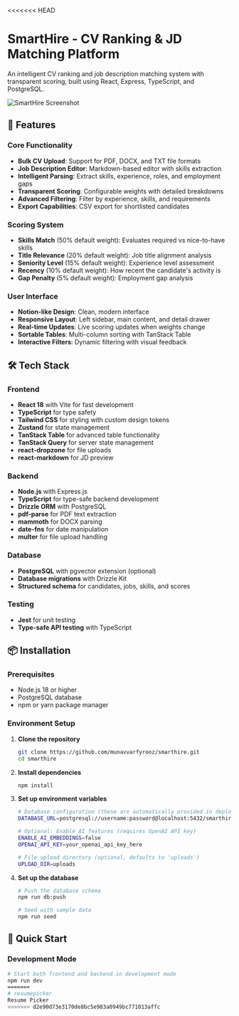 <<<<<<< HEAD
# SmartHire - CV Ranking & JD Matching Platform

An intelligent CV ranking and job description matching system with transparent scoring, built using React, Express, TypeScript, and PostgreSQL.

![SmartHire Screenshot](https://via.placeholder.com/800x400/2563EB/FFFFFF?text=SmartHire+Dashboard)

## 🚀 Features

### Core Functionality
- **Bulk CV Upload**: Support for PDF, DOCX, and TXT file formats
- **Job Description Editor**: Markdown-based editor with skills extraction
- **Intelligent Parsing**: Extract skills, experience, roles, and employment gaps
- **Transparent Scoring**: Configurable weights with detailed breakdowns
- **Advanced Filtering**: Filter by experience, skills, and requirements
- **Export Capabilities**: CSV export for shortlisted candidates

### Scoring System
- **Skills Match** (50% default weight): Evaluates required vs nice-to-have skills
- **Title Relevance** (20% default weight): Job title alignment analysis
- **Seniority Level** (15% default weight): Experience level assessment
- **Recency** (10% default weight): How recent the candidate's activity is
- **Gap Penalty** (5% default weight): Employment gap analysis

### User Interface
- **Notion-like Design**: Clean, modern interface
- **Responsive Layout**: Left sidebar, main content, and detail drawer
- **Real-time Updates**: Live scoring updates when weights change
- **Sortable Tables**: Multi-column sorting with TanStack Table
- **Interactive Filters**: Dynamic filtering with visual feedback

## 🛠 Tech Stack

### Frontend
- **React 18** with Vite for fast development
- **TypeScript** for type safety
- **Tailwind CSS** for styling with custom design tokens
- **Zustand** for state management
- **TanStack Table** for advanced table functionality
- **TanStack Query** for server state management
- **react-dropzone** for file uploads
- **react-markdown** for JD preview

### Backend
- **Node.js** with Express.js
- **TypeScript** for type-safe backend development
- **Drizzle ORM** with PostgreSQL
- **pdf-parse** for PDF text extraction
- **mammoth** for DOCX parsing
- **date-fns** for date manipulation
- **multer** for file upload handling

### Database
- **PostgreSQL** with pgvector extension (optional)
- **Database migrations** with Drizzle Kit
- **Structured schema** for candidates, jobs, skills, and scores

### Testing
- **Jest** for unit testing
- **Type-safe API testing** with TypeScript

## 📦 Installation

### Prerequisites
- Node.js 18 or higher
- PostgreSQL database
- npm or yarn package manager

### Environment Setup

1. **Clone the repository**
   ```bash
   git clone https://github.com/munavvarfyrooz/smarthire.git
   cd smarthire
   ```

2. **Install dependencies**
   ```bash
   npm install
   ```

3. **Set up environment variables**
   ```bash
   # Database configuration (these are automatically provided in deployment)
   DATABASE_URL=postgresql://username:password@localhost:5432/smarthire
   
   # Optional: Enable AI features (requires OpenAI API key)
   ENABLE_AI_EMBEDDINGS=false
   OPENAI_API_KEY=your_openai_api_key_here
   
   # File upload directory (optional, defaults to 'uploads')
   UPLOAD_DIR=uploads
   ```

4. **Set up the database**
   ```bash
   # Push the database schema
   npm run db:push
   
   # Seed with sample data
   npm run seed
   ```

## 🚀 Quick Start

### Development Mode
```bash
# Start both frontend and backend in development mode
npm run dev
=======
# resumepicker
Resume Picker
>>>>>>> d2e90d73e3170de8bc5e983a0949bc771013affc
